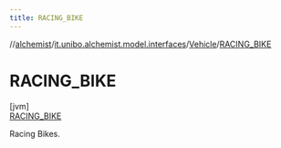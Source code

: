 ```yaml
---
title: RACING_BIKE
---
```

//[alchemist](../../../../index.html)/[it.unibo.alchemist.model.interfaces](../../index.html)/[Vehicle](../index.html)/[RACING_BIKE](index.html)



# RACING_BIKE



[jvm]\
[RACING_BIKE](index.html)



Racing Bikes.


